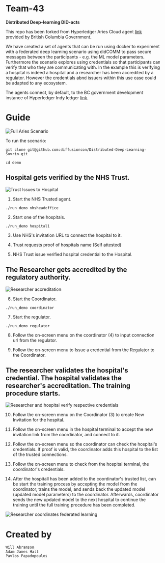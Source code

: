 # Team-43
__Distributed Deep-learning DID-acts__

This repo has been forked from Hyperledger Aries Cloud agent [link](https://github.com/hyperledger/aries-cloudagent-python) provided by British Columbia Government. 

We have created a set of agents that can be run using docker to experiment with a federated deep learning scenario using didCOMM to pass secure messages between the participants - e.g. the ML model parameters. Furthermore the scenario explores using credentials so that participants can verify that who they are communicating with. In the example this is verifying a hospital is indeed a hospital and a researcher has been accredited by a regulator. However the credentials abnd issuers within this use case could be adapted to any ecosystem.

The agents connect, by default, to the BC government development instance of Hyperledger Indy ledger [link](http://dev.bcovrin.vonx.io).



# Guide

![Full Aries Scenario](./images/initialidea.png)

To run the scenario:

```
git clone git@github.com:diffusioncon/Distributed-Deep-Learning-Sovrin.git

cd demo
```

## Hospital gets verified by the NHS Trust.

![Trust Issues to Hospital](./images/Trust_to_Hospital.png)

1) Start the NHS Trusted agent.
```
./run_demo nhsheadoffice
```
2) Start one of the hospitals.
```
./run_demo hospital1
```
3) Use NHS's invitation URL to connect the hospital to it.

4) Trust requests proof of hospitals name (Self attested)

5) NHS Trust issue verified hospital credential to the Hospital.

## The Researcher gets accredited by the regulatory authority.

![Researcher accreditation](./images/regulator_to_coordinator.png)

6) Start the Coordinator.
```
./run_demo coordinator
```

7) Start the regulator.

```
./run_demo regulator
```

8) Follow the on-screen menu on the coordinator (4) to input connection url from the regulator.

9) Follow the on-screen menu to Issue a credential from the Regulator to the Coordinator.


## The researcher validates the hospital's credential. The hospital validates the researcher's accreditation. The training procedure starts.

![Researcher and hospital verify respective credentials](./images/coordinator_and_hospital.png)

10) Follow the on-screen menu on the Coordinator (3) to create New Invitation for the hospital.

11) Follow the on-screen menu in the hospital terminal to accept the new invitation link from the coordinator, and connect to it.

12) Follow the on-screen menu so the coordinator can check the hospital's credentials. If proof is valid, the coordinator adds this hospital to the list of the trusted connections.

13) Follow the on-screen menu to check from the hospital terminal, the coordinator's credentials. 

14) After the hospitall has been added to the coordinator's trusted list, can be start the training process by accepting the model from the coordinator, trains the model, and sends back the updated model (updated model parameters) to the coordinator. Afterwards, coordinator sends the new updated model to the next hospital to continue the training until the full training procedure has been completed.

![Researcher coordinates federated learning](./images/federated_learning.png)

# Created by

    Will Abramson
    Adam James Hall
    Pavlos Papadopoulos

